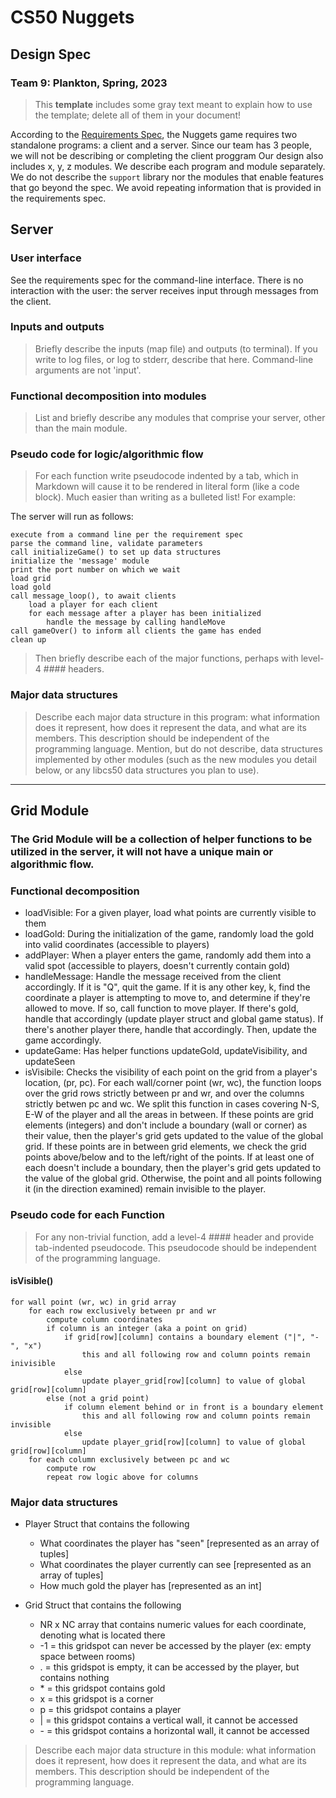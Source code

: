 # CS50 Nuggets
## Design Spec
### Team 9: Plankton, Spring, 2023

> This **template** includes some gray text meant to explain how to use the template; delete all of them in your document!

According to the [Requirements Spec](REQUIREMENTS.md), the Nuggets game requires two standalone programs: a client and a server. Since our team has 3 people, we will not be describing or completing the client proggram
Our design also includes x, y, z modules.
We describe each program and module separately.
We do not describe the `support` library nor the modules that enable features that go beyond the spec.
We avoid repeating information that is provided in the requirements spec.

## Server
### User interface

See the requirements spec for the command-line interface.
There is no interaction with the user: the server receives input through messages from the client.

### Inputs and outputs

> Briefly describe the inputs (map file) and outputs (to terminal).
> If you write to log files, or log to stderr, describe that here.
> Command-line arguments are not 'input'.

### Functional decomposition into modules

> List and briefly describe any modules that comprise your server, other than the main module.

### Pseudo code for logic/algorithmic flow

> For each function write pseudocode indented by a tab, which in Markdown will cause it to be rendered in literal form (like a code block).
> Much easier than writing as a bulleted list!
> For example:

The server will run as follows:

	execute from a command line per the requirement spec
	parse the command line, validate parameters
	call initializeGame() to set up data structures
	initialize the 'message' module
	print the port number on which we wait
	load grid 
	load gold
	call message_loop(), to await clients
		load a player for each client
		for each message after a player has been initialized
			handle the message by calling handleMove
	call gameOver() to inform all clients the game has ended
	clean up


> Then briefly describe each of the major functions, perhaps with level-4 #### headers.

### Major data structures

> Describe each major data structure in this program: what information does it represent, how does it represent the data, and what are its members.
> This description should be independent of the programming language.
> Mention, but do not describe, data structures implemented by other modules (such as the new modules you detail below, or any libcs50 data structures you plan to use).

---

## Grid Module

### The Grid Module will be a collection of helper functions to be utilized in the server, it will not have a unique main or algorithmic flow.

### Functional decomposition

* loadVisible:
	For a given player, load what points are currently visible to them
* loadGold:
	During the initialization of the game, randomly load the gold into valid coordinates (accessible to players)
* addPlayer:
	When a player enters the game, randomly add them into a valid spot (accessible to players, doesn't currently contain gold)
* handleMessage:
	Handle the message received from the client accordingly. If it is "Q", quit the game. If it is any other key, k, find the coordinate a player is attempting to move to, and determine if they're allowed to move. If so, call function to move player. If there's gold, handle that accordingly (update player struct and global game status). If there's another player there, handle that accordingly. Then, update the game accordingly.
* updateGame:
	Has helper functions updateGold, updateVisibility, and updateSeen
* isVisibile:
	Checks the visibility of each point on the grid from a player's location, (pr, pc). For each wall/corner point (wr, wc), the function loops over the grid rows strictly between pr and wr, and over the columns strictly betwen pc and wc. We split this function in cases covering N-S, E-W of the player and all the areas in between. If these points are grid elements (integers) and don't include a boundary (wall or corner) as their value, then the player's grid gets updated to the value of the global grid. If these points are in between grid elements, we check the grid points above/below and to the left/right of the points. If at least one of each doesn't include a boundary, then the player's grid gets updated to the value of the global grid. Otherwise, the point and all points following it (in the direction examined) remain invisible to the player. 
	
### Pseudo code for each Function

> For any non-trivial function, add a level-4 #### header and provide tab-indented pseudocode.
> This pseudocode should be independent of the programming language.

#### isVisible()
	for wall point (wr, wc) in grid array
		for each row exclusively between pr and wr
			compute column coordinates
			if column is an integer (aka a point on grid)
				if grid[row][column] contains a boundary element ("|", "-", "x")
					this and all following row and column points remain inivisible
				else 
					update player_grid[row][column] to value of global grid[row][column]
			else (not a grid point)
				if column element behind or in front is a boundary element
					this and all following row and column points remain invisible
				else
					update player_grid[row][column] to value of global grid[row][column]
		for each column exclusively between pc and wc
			compute row
			repeat row logic above for columns
		
			

### Major data structures

* Player Struct that contains the following
	* What coordinates the player has "seen" [represented as an array of tuples]
	* What coordinates the player currently can see [represented as an array of tuples]
	* How much gold the player has [represented as an int]

* Grid Struct that contains the following
	* NR x NC array that contains numeric values for each coordinate, denoting what is located there
	* -1 = this gridspot can never be accessed by the player (ex: empty space between rooms)
	* . = this gridspot is empty, it can be accessed by the player, but contains nothing
	* \* = this gridspot contains gold
	* x = this gridspot is a corner
	* p = this gridspot contains a player
	* | = this gridspot contains a vertical wall, it cannot be accessed
	* \- = this gridspot contains a horizontal wall, it cannot be accessed

> Describe each major data structure in this module: what information does it represent, how does it represent the data, and what are its members.
> This description should be independent of the programming language.
